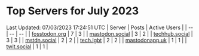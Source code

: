 # Top Servers for July 2023
Last Updated: 07/03/2023 17:24:51 UTC
| Server | Posts | Active Users |
| -- | -- | -- |
| [fosstodon.org](https://fosstodon.org/tags/PowerShell) | 7 | 3 |
| [mastodon.social](https://mastodon.social/tags/PowerShell) | 3 | 2 |
| [techhub.social](https://techhub.social/tags/PowerShell) | 3 | 3 |
| [mstdn.social](https://mstdn.social/tags/PowerShell) | 2 | 2 |
| [tech.lgbt](https://tech.lgbt/tags/PowerShell) | 2 | 2 |
| [mastodonapp.uk](https://mastodonapp.uk/tags/PowerShell) | 1 | 1 |
| [twit.social](https://twit.social/tags/PowerShell) | 1 | 1 |
